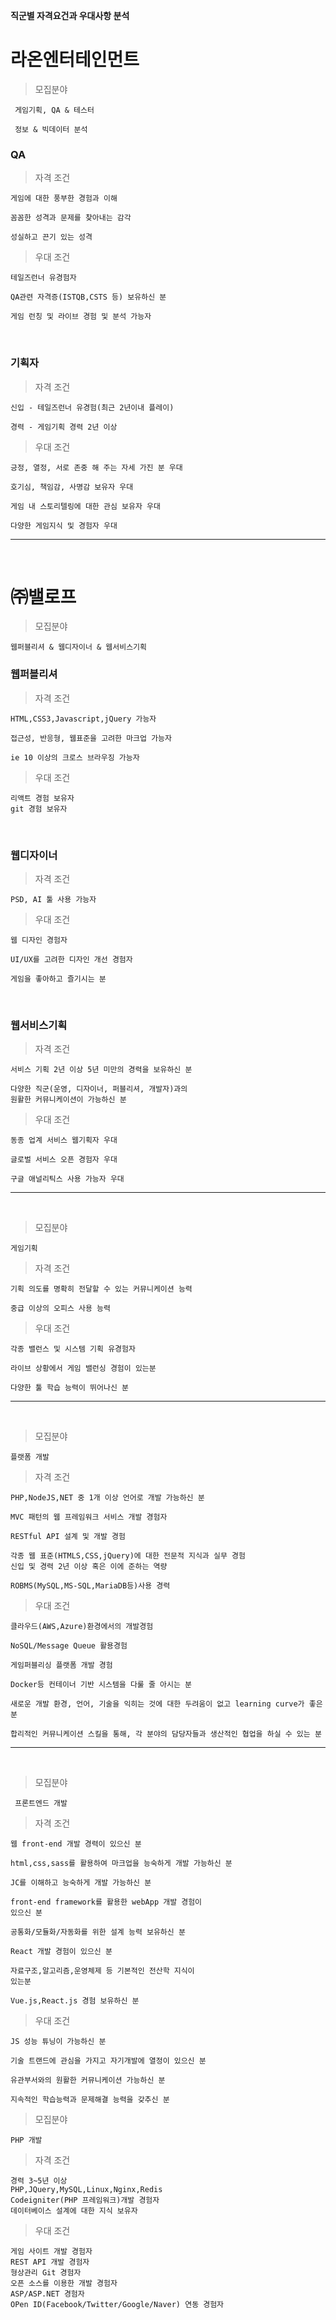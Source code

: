 **직군별 자격요건과 우대사항 분석**

# 라온엔터테인먼트
>모집분야

```
 게임기획, QA & 테스터 
 
 정보 & 빅데이터 분석
```
### QA 
> 자격 조건

```
게임에 대한 풍부한 경험과 이해

꼼꼼한 성격과 문제를 찾아내는 감각

성실하고 끈기 있는 성격
```
> 우대 조건
```
테일즈런너 유경험자

QA관련 자격증(ISTQB,CSTS 등) 보유하신 분

게임 런칭 및 라이브 경험 및 분석 가능자
```

<br>

### 기획자
>자격 조건
```
신입 - 테일즈런너 유경험(최근 2년이내 플레이)

경력 - 게임기획 경력 2년 이상
```
>우대 조건
```
긍정, 열정, 서로 존중 해 주는 자세 가진 분 우대

호기심, 책임감, 사명감 보유자 우대

게임 내 스토리텔링에 대한 관심 보유자 우대

다양한 게임지식 및 경험자 우대
```

___
<br>

# ㈜밸로프

>모집분야

```
웹퍼블리셔 & 웹디자이너 & 웹서비스기획
```

### 웹퍼블리셔
>자격 조건
```
HTML,CSS3,Javascript,jQuery 가능자

접근성, 반응형, 웹표준을 고려한 마크업 가능자

ie 10 이상의 크로스 브라우징 가능자
```

>우대 조건
```
리액트 경험 보유자
git 경험 보유자
```

<br>

### 웹디자이너

>자격 조건
```
PSD, AI 툴 사용 가능자
```
>우대 조건
```
웹 디자인 경험자

UI/UX를 고려한 디자인 개선 경험자

게임을 좋아하고 즐기시는 분
```

<br>

### 웹서비스기획

>자격 조건
```
서비스 기획 2년 이상 5년 미만의 경력을 보유하신 분

다양한 직군(운영, 디자이너, 퍼블리셔, 개발자)과의 
원활한 커뮤니케이션이 가능하신 분
```

>우대 조건
```
동종 업계 서비스 웹기획자 우대

글로벌 서비스 오픈 경험자 우대

구글 애널리틱스 사용 가능자 우대
```
___
<br>

>모집분야
```
게임기획
```
>자격 조건
```
기획 의도를 명확히 전달할 수 있는 커뮤니케이션 능력

중급 이상의 오피스 사용 능력
```
>우대 조건
```
각종 밸런스 및 시스템 기획 유경험자

라이브 상황에서 게임 밸런싱 경험이 있는분

다양한 툴 학습 능력이 뛰어나신 분
```
___
<br>

>모집분야
```
플랫폼 개발
```
>자격 조건
```
PHP,NodeJS,NET 중 1개 이상 언어로 개발 가능하신 분

MVC 패턴의 웹 프레임워크 서비스 개발 경험자

RESTful API 설계 및 개발 경험

각종 웹 표준(HTMLS,CSS,jQuery)에 대한 전문적 지식과 실무 경험
신입 및 경력 2년 이상 혹은 이에 준하는 역량

ROBMS(MySQL,MS-SQL,MariaDB등)사용 경력
```

>우대 조건
```
클라우드(AWS,Azure)환경에서의 개발경험

NoSQL/Message Queue 활용경험

게임퍼블리싱 플랫폼 개발 경험

Docker등 컨테이너 기반 시스템을 다룰 줄 아시는 분

새로운 개발 환경, 언어, 기술을 익히는 것에 대한 두려움이 없고 learning curve가 좋은 분

합리적인 커뮤니케이션 스킬을 통해, 각 분야의 담당자들과 생산적인 협업을 하실 수 있는 분
```

___
<br>

>모집분야
```
 프론트엔드 개발
 ```
 >자격 조건
 ```
 웹 front-end 개발 경력이 있으신 분

 html,css,sass를 활용하여 마크업을 능숙하게 개발 가능하신 분
 
 JC를 이해하고 능숙하게 개발 가능하신 분
 
 front-end framework를 활용한 webApp 개발 경험이 
 있으신 분
 
 공통화/모듈화/자동화를 위한 설계 능력 보유하신 분
 
 React 개발 경험이 있으신 분
 
 자료구조,알고리즘,운영체제 등 기본적인 전산학 지식이 
 있는분
 
 Vue.js,React.js 경험 보유하신 분
 ```
 >우대 조건
 ```
 JS 성능 튜닝이 가능하신 분
 
 기술 트랜드에 관심을 가지고 자기개발에 열정이 있으신 분
 
 유관부서와의 원활한 커뮤니케이션 가능하신 분
 
 지속적인 학습능력과 문제해결 능력을 갖추신 분
 ```
>모집분야
```
PHP 개발
```
>자격 조건
```
경력 3~5년 이상
PHP,JQuery,MySQL,Linux,Nginx,Redis
Codeigniter(PHP 프레임워크)개발 경험자
데이터베이스 설계에 대한 지식 보유자
```
>우대 조건
```
게임 사이트 개발 경험자
REST API 개발 경험자
형상관리 Git 경험자
오픈 소스를 이용한 개발 경험자
ASP/ASP.NET 경험자
OPen ID(Facebook/Twitter/Google/Naver) 연동 경험자
